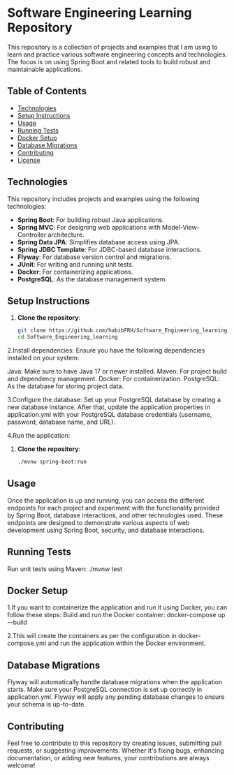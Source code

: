 # Software Engineering Learning Repository

This repository is a collection of projects and examples that I am using to learn and practice various software engineering concepts and technologies. The focus is on using Spring Boot and related tools to build robust and maintainable applications.

## Table of Contents

- [Technologies](#technologies)
- [Setup Instructions](#setup-instructions)
- [Usage](#usage)
- [Running Tests](#running-tests)
- [Docker Setup](#docker-setup)
- [Database Migrations](#database-migrations)
- [Contributing](#contributing)
- [License](#license)

## Technologies

This repository includes projects and examples using the following technologies:

- **Spring Boot**: For building robust Java applications.
- **Spring MVC**: For designing web applications with Model-View-Controller architecture.
- **Spring Data JPA**: Simplifies database access using JPA.
- **Spring JDBC Template**: For JDBC-based database interactions.
- **Flyway**: For database version control and migrations.
- **JUnit**: For writing and running unit tests.
- **Docker**: For containerizing applications.
- **PostgreSQL**: As the database management system.

## Setup Instructions

1. **Clone the repository**:
   ```sh 
   git clone https://github.com/habibFRH/Software_Engineering_learning.git
   cd Software_Engineering_learning
   
2.Install dependencies:
Ensure you have the following dependencies installed on your system:

Java: Make sure to have Java 17 or newer installed.
Maven: For project build and dependency management.
Docker: For containerization.
PostgreSQL: As the database for storing project data.

3.Configure the database:
Set up your PostgreSQL database by creating a new database instance. After that, update the application properties in application.yml with your PostgreSQL database credentials (username, password, database name, and URL).

4.Run the application:
1. **Clone the repository**:
   ```sh
   ./mvnw spring-boot:run
   
## Usage
Once the application is up and running, you can access the different endpoints for each project and experiment with the functionality provided by Spring Boot, database interactions, and other technologies used. These endpoints are designed to demonstrate various aspects of web development using Spring Boot, security, and database interactions.

## Running Tests
Run unit tests using Maven: ./mvnw test


## Docker Setup
1.If you want to containerize the application and run it using Docker, you can follow these steps:
Build and run the Docker container: docker-compose up --build

2.This will create the containers as per the configuration in docker-compose.yml and run the application within the Docker environment.

## Database Migrations
Flyway will automatically handle database migrations when the application starts. Make sure your PostgreSQL connection is set up correctly in application.yml. Flyway will apply any pending database changes to ensure your schema is up-to-date.

## Contributing
Feel free to contribute to this repository by creating issues, submitting pull requests, or suggesting improvements. Whether it's fixing bugs, enhancing documentation, or adding new features, your contributions are always welcome!
